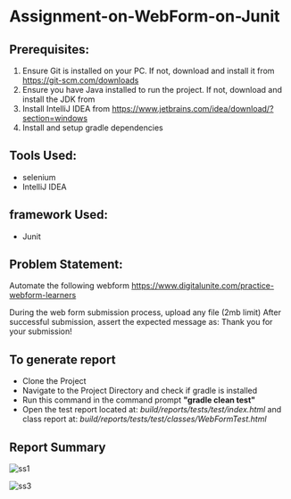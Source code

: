# Assignment-on-WebForm-on-Junit

## Prerequisites:
1. Ensure Git is installed on your PC. If not, download and install it from https://git-scm.com/downloads
2. Ensure you have Java installed to run the project. If not, download and install the JDK from
3. Install IntelliJ IDEA from https://www.jetbrains.com/idea/download/?section=windows
4. Install and setup gradle dependencies 

## Tools Used:
* selenium
*  IntelliJ IDEA

## framework Used:
* Junit


## Problem Statement:
Automate the following webform
https://www.digitalunite.com/practice-webform-learners

During the web form submission process, upload any file (2mb limit)
After successful submission, assert the expected message as: Thank you for your submission!

## To generate report
* Clone the Project
* Navigate to the Project Directory and check if gradle is installed
* Run this command in the command prompt **"gradle clean test"**
* Open the test report located at: _build/reports/tests/test/index.html_ and class report at: _build/reports/tests/test/classes/WebFormTest.html_

## Report Summary

![ss1](https://github.com/user-attachments/assets/a2f6fc66-d027-43c9-8ab8-7a0ffbb8ec96)


![ss3](https://github.com/user-attachments/assets/fcdf6980-73ce-4d2f-971c-f24e4110dc5c)


